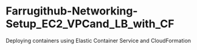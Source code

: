 # Farrugithub-Networking-Setup_EC2_VPCand_LB_with_CF
Deploying  containers using Elastic Container Service and CloudFormation
